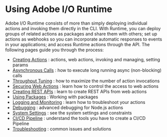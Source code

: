 # Using Adobe I/O Runtime

Adobe I/O Runtime consists of more than simply deploying individual actions and invoking them directly in the CLI. With Runtime, you can deploy groups of related actions as packages and share them with others; set up actions as webhooks so you can incorporate automatic responses to events in your applications; and access Runtime actions through the API. The following pages guide you through the process:

* [Creating Actions](creating-actions.md) : actions, web actions, invoking and managing, setting params
* [Asynchronous Calls](asynchronous-calls.md) : how to execute long running async (non-blocking) calls
* [Throughput Tuning](throughput-tuning.md) : how to maximize the number of action invocations
* [Securing Web Actions](securing-web-actions.md) : learn how to control the access to web actions
* [Creating REST APIs](creating-rest-apis.md) : learn to create REST APIs from web actions
* [Using Packages](using-packages.md) : Working with packages
* [Logging and Monitoring](logging-monitoring.md) : learn how to troubleshoot your actions
* [Debugging](debugging.md) : advanced debugging for Node.js actions
* [System Settings](system-settings.md) : see the system settings and constraints 
* [CI/CD Pipeline](ci-cd-pipeline.md) : understand the tools you have to create a CI/CD Pipeline
* [Troubleshooting](troubleshooting.md) : common issues and solutions
